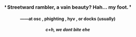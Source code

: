 <h3 align="center">❛ Streetward rambler, a vain beauty? Hah... my foot. ❜</h1>
<h4 align="center">——at osc , phighting , hyv , or docks (usually)</h3>
<h5 align="center">c+h, we dont bite ehe
